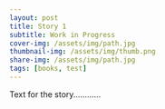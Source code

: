 ```yaml
---
layout: post
title: Story 1
subtitle: Work in Progress
cover-img: /assets/img/path.jpg
thumbnail-img: /assets/img/thumb.png
share-img: /assets/img/path.jpg
tags: [books, test]
---
```


Text for the story............
